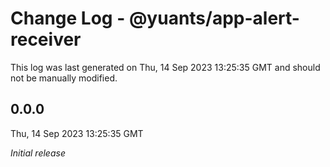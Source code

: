 # Change Log - @yuants/app-alert-receiver

This log was last generated on Thu, 14 Sep 2023 13:25:35 GMT and should not be manually modified.

## 0.0.0
Thu, 14 Sep 2023 13:25:35 GMT

_Initial release_

